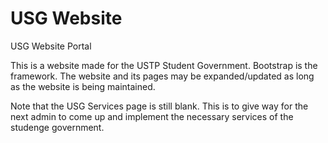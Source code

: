 # USG Website
USG Website Portal

This is a website made for the USTP Student Government. Bootstrap is the framework.
The website and its pages may be expanded/updated as long as the website is being maintained.

Note that the USG Services page is still blank. This is to give way for the next admin to come up and implement the necessary services of the studenge government.
